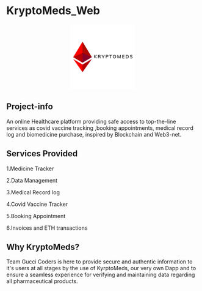 <h1> KryptoMeds_Web </h1> 
<div align="center">
   
  <img alt="" src="assets/img/final logo.png" height="170 x    "  />
</div>

## Project-info
An online Healthcare platform providing safe access to top-the-line services as covid vaccine tracking ,booking appointments, medical record log and biomedicine purchase, inspired by Blockchain and Web3-net.

## Services Provided
1.Medicine Tracker

2.Data Management

3.Medical Record log

4.Covid Vaccine Tracker

5.Booking Appointment

6.Invoices and ETH transactions

## Why KryptoMeds?
Team Gucci Coders is here to provide secure and authentic information to it's users at all stages by the use of KyrptoMeds, our very own Dapp and to ensure a seamless experience for verifying and maintaining data regarding all pharmaceutical products.
